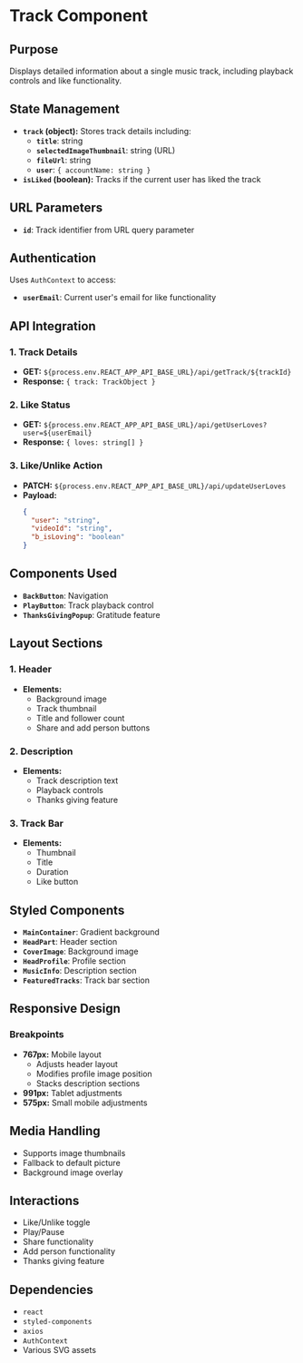 # Track Component

## Purpose
Displays detailed information about a single music track, including playback controls and like functionality.

## State Management
- **`track` (object):** Stores track details including:
  - **`title`**: string
  - **`selectedImageThumbnail`**: string (URL)
  - **`fileUrl`**: string
  - **`user`**: `{ accountName: string }`
- **`isLiked` (boolean):** Tracks if the current user has liked the track

## URL Parameters
- **`id`**: Track identifier from URL query parameter

## Authentication
Uses `AuthContext` to access:
- **`userEmail`**: Current user's email for like functionality

## API Integration
### 1. Track Details
- **GET:** `${process.env.REACT_APP_API_BASE_URL}/api/getTrack/${trackId}`
- **Response:** `{ track: TrackObject }`

### 2. Like Status
- **GET:** `${process.env.REACT_APP_API_BASE_URL}/api/getUserLoves?user=${userEmail}`
- **Response:** `{ loves: string[] }`

### 3. Like/Unlike Action
- **PATCH:** `${process.env.REACT_APP_API_BASE_URL}/api/updateUserLoves`
- **Payload:**
  ```json
  {
    "user": "string",
    "videoId": "string",
    "b_isLoving": "boolean"
  }
  ```

## Components Used
- **`BackButton`**: Navigation
- **`PlayButton`**: Track playback control
- **`ThanksGivingPopup`**: Gratitude feature

## Layout Sections
### 1. Header
- **Elements:**
  - Background image
  - Track thumbnail
  - Title and follower count
  - Share and add person buttons

### 2. Description
- **Elements:**
  - Track description text
  - Playback controls
  - Thanks giving feature

### 3. Track Bar
- **Elements:**
  - Thumbnail
  - Title
  - Duration
  - Like button

## Styled Components
- **`MainContainer`**: Gradient background
- **`HeadPart`**: Header section
- **`CoverImage`**: Background image
- **`HeadProfile`**: Profile section
- **`MusicInfo`**: Description section
- **`FeaturedTracks`**: Track bar section

## Responsive Design
### Breakpoints
- **767px:** Mobile layout
  - Adjusts header layout
  - Modifies profile image position
  - Stacks description sections
- **991px:** Tablet adjustments
- **575px:** Small mobile adjustments

## Media Handling
- Supports image thumbnails
- Fallback to default picture
- Background image overlay

## Interactions
- Like/Unlike toggle
- Play/Pause
- Share functionality
- Add person functionality
- Thanks giving feature

## Dependencies
- `react`
- `styled-components`
- `axios`
- `AuthContext`
- Various SVG assets
